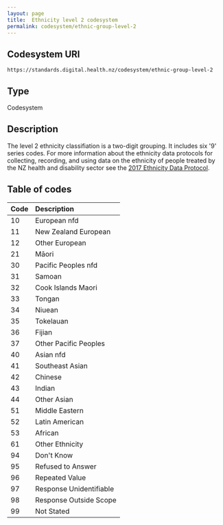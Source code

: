 ```yaml
---
layout: page
title:  Ethnicity level 2 codesystem
permalink: codesystem/ethnic-group-level-2
---
```

Codesystem URI
---------------
```````````````````````````````````````````````````````
https://standards.digital.health.nz/codesystem/ethnic-group-level-2
```````````````````````````````````````````````````````

Type
----
Codesystem

Description
-----------
The level 2 ethnicity classifiation is a two-digit grouping. It includes six '9' series codes. For more information about the ethnicity data protocols for collecting, recording, and using data on the ethnicity of people treated by the NZ health and disability sector see the [2017 Ethnicity Data Protocol](https://www.health.govt.nz/publication/hiso-100012017-ethnicity-data-protocols).

Table of codes
-----------

| Code | Description |
| :--- | :--- |
|	10	|	European nfd	|
|	11	|	New Zealand European	|
|	12	|	Other European	|
|	21	|	Māori	|
|	30	|	Pacific Peoples nfd	|
|	31	|	Samoan	|
|	32	|	Cook Islands Maori	|
|	33	|	Tongan	|
|	34	|	Niuean	|
|	35	|	Tokelauan	|
|	36	|	Fijian	|
|	37	|	Other Pacific Peoples	|
|	40	|	Asian nfd	|
|	41	|	Southeast Asian	|
|	42	|	Chinese	|
|	43	|	Indian	|
|	44	|	Other Asian	|
|	51	|	Middle Eastern	|
|	52	|	Latin American	|
|	53	|	African	|
|	61	|	Other Ethnicity	|
|	94	|	Don't Know	|
|	95	|	Refused to Answer	|
|	96	|	Repeated Value	|
|	97	|	Response Unidentifiable	|
|	98	|	Response Outside Scope	|
|	99	|	Not Stated	|
